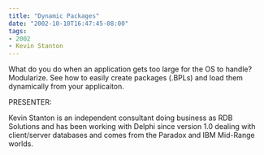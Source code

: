 ```yaml
---
title: "Dynamic Packages"
date: "2002-10-10T16:47:45-08:00"
tags:
- 2002
- Kevin Stanton
---
```


What do you do when an application gets too large for the OS to handle?  Modularize. See how to easily create packages (.BPLs) and load them dynamically from your applicaiton.

PRESENTER:

Kevin Stanton is an independent consultant doing business as RDB Solutions and has been working with Delphi since version 1.0 dealing with client/server databases and comes from the Paradox and IBM Mid-Range worlds.
